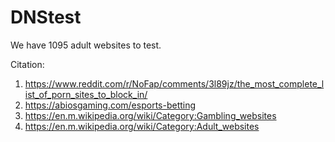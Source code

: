 # DNStest

We have 1095 adult websites to test.

Citation:

1. https://www.reddit.com/r/NoFap/comments/3l89jz/the_most_complete_list_of_porn_sites_to_block_in/
2. https://abiosgaming.com/esports-betting
3. https://en.m.wikipedia.org/wiki/Category:Gambling_websites
4. https://en.m.wikipedia.org/wiki/Category:Adult_websites
